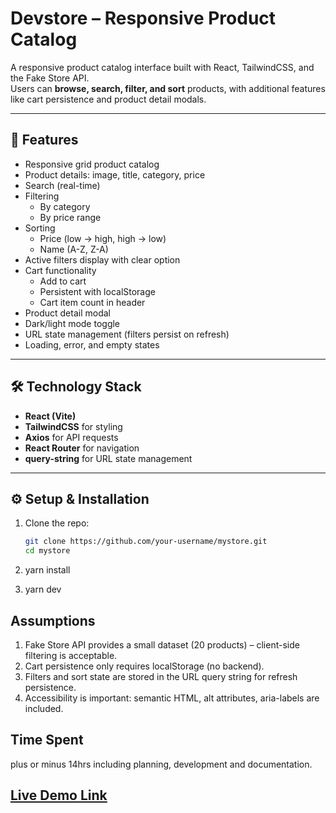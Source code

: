 # Devstore – Responsive Product Catalog

A responsive product catalog interface built with React, TailwindCSS, and the Fake Store API.  
Users can **browse, search, filter, and sort** products, with additional features like cart persistence and product detail modals.

---

## 🚀 Features

- Responsive grid product catalog
- Product details: image, title, category, price
- Search (real-time)
- Filtering
  - By category
  - By price range
- Sorting
  - Price (low → high, high → low)
  - Name (A-Z, Z-A)
- Active filters display with clear option
- Cart functionality
  - Add to cart
  - Persistent with localStorage
  - Cart item count in header
- Product detail modal
- Dark/light mode toggle
- URL state management (filters persist on refresh)
- Loading, error, and empty states

---

## 🛠️ Technology Stack

- **React (Vite)**
- **TailwindCSS** for styling
- **Axios** for API requests
- **React Router** for navigation
- **query-string** for URL state management

---

## ⚙️ Setup & Installation

1. Clone the repo:

   ```bash
   git clone https://github.com/your-username/mystore.git
   cd mystore
   ```

2. yarn install

3. yarn dev

## Assumptions

1. Fake Store API provides a small dataset (20 products) – client-side filtering is acceptable.
2. Cart persistence only requires localStorage (no backend).
3. Filters and sort state are stored in the URL query string for refresh persistence.
4. Accessibility is important: semantic HTML, alt attributes, aria-labels are included.

## Time Spent

plus or minus 14hrs including planning, development and documentation.

## [Live Demo Link](https://product-catalog-harmony.netlify.app/)
